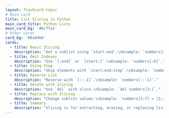 ```yaml
---
layout: flashcard-topic
# Main card
title: List Slicing in Python
main_card_title: Python Lists
main_card_bg: '#6c7fa1'
# Other cards
card_bg: '#8a94b6'
cards:
  - title: Basic Slicing
    description: "Get a sublist using `start:end`.\nExample: `numbers[2:6]`."
  - title: Omit Indexes
    description: "Use `[:end]` or `[start:]`.\nExample: `numbers[:6]`."
  - title: Using Step
    description: "Skip elements with `start:end:step`.\nExample: `numbers[1:8:2]`."
  - title: Reverse List
    description: "Reverse with `[::-1]`.\nExample: `numbers[::-1]`."
  - title: Delete with Slicing
    description: "Use `del` with slice.\nExample: `del numbers[3:]`."
  - title: Replace with Slicing
    description: "Change sublist values.\nExample: `numbers[3:7] = [3,4,5,6]`."
  - title: Summary
    description: "Slicing is for extracting, erasing, or replacing list parts."
---
```

